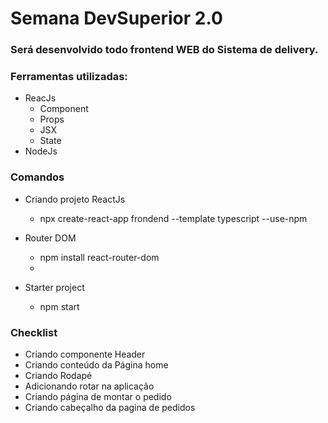 # Semana DevSuperior 2.0

### Será desenvolvido todo frontend WEB do Sistema de delivery.

### Ferramentas utilizadas:

- ReacJs
  - Component
  - Props
  - JSX
  - State
- NodeJs

### Comandos

- Criando projeto ReactJs

  - npx create-react-app frondend --template typescript --use-npm

- Router DOM

  - npm install react-router-dom
  -

- Starter project
  - npm start

### Checklist

- Criando componente Header
- Criando conteúdo da Página home
- Criando Rodapé
- Adicionando rotar na aplicação
- Criando página de montar o pedido
- Criando cabeçalho da pagina de pedidos
